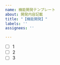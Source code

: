 ```yaml
---
name: 機能開発テンプレート
about: 開発内容記載
title: "【機能開発】"
labels: ''
assignees: ''

---
```


- [ ] 1
- [ ] 2
- [ ] 3
